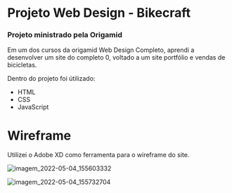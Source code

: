 # Projeto Web Design - Bikecraft

### Projeto ministrado pela Origamid

Em um dos cursos da origamid Web Design Completo, aprendi a desenvolver um site do completo 0, voltado a um site portfólio e vendas de bicicletas.

Dentro do projeto foi útilizado:
- HTML
- CSS
- JavaScript

# Wireframe

Utilizei o Adobe XD como ferramenta para o wireframe do site.

![imagem_2022-05-04_155603332](https://user-images.githubusercontent.com/104519143/166806249-90441871-8704-4e30-aa4f-e3dda7206059.png)

![imagem_2022-05-04_155732704](https://user-images.githubusercontent.com/104519143/166806502-3ca320c8-27c1-47ac-bd54-0e4154120fd4.png)
